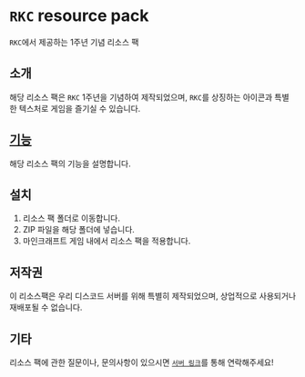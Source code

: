# `RKC` resource pack
`RKC`에서 제공하는 1주년 기념 리소스 팩

## 소개

해당 리소스 팩은 `RKC` 1주년을 기념하여 제작되었으며, `RKC`를 상징하는 아이콘과 특별한 텍스처로 게임을 즐기실 수 있습니다.

## [기능](https://github.com/QUAM-12/RKC-resource-pack/blob/master/changes.md)
해당 리소스 팩의 기능을 설명합니다.

## 설치

1. 리소스 팩 폴더로 이동합니다.
2. ZIP 파일을 해당 폴더에 넣습니다.
3. 마인크래프트 게임 내에서 리소스 팩을 적용합니다.

## 저작권

이 리소스팩은 우리 디스코드 서버를 위해 특별히 제작되었으며, 상업적으로 사용되거나 재배포될 수 없습니다.

## 기타

리소스 팩에 관한 질문이나, 문의사항이 있으시면 [`서버 링크`](https://discord.gg/9JEK2HMAxY)를 통해 연락해주세요!